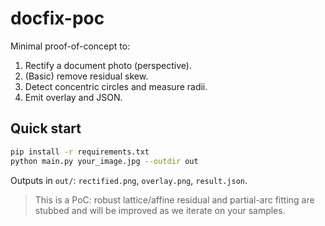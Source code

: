 
# docfix-poc

Minimal proof-of-concept to:
1) Rectify a document photo (perspective).
2) (Basic) remove residual skew.
3) Detect concentric circles and measure radii.
4) Emit overlay and JSON.

## Quick start
```bash
pip install -r requirements.txt
python main.py your_image.jpg --outdir out
```
Outputs in `out/`: `rectified.png`, `overlay.png`, `result.json`.

> This is a PoC: robust lattice/affine residual and partial-arc fitting are stubbed
> and will be improved as we iterate on your samples.
```
